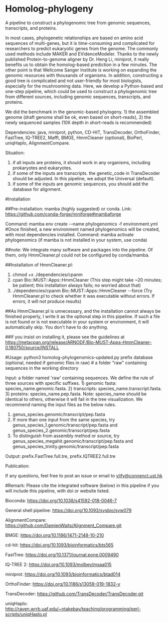 # Homolog-phylogeny
A pipeline to construct a phylogenomic tree from genomic sequences, transcripts, and proteins.

In most cases, phylogenetic relationships are based on amino acid sequences of multi-genes, but it is time-consuming and complicated for researchers to predict eukaryotic genes from the genome. The commonly used methods include MAKER and EVidenceModeler. Thanks to the newly published Protein-to-genome aligner by Dr. Heng Li, miniprot, it really benefits us to obtain the homolog-based prediction in a few minutes. The other point is that Wellcome Sanger Institute is working on expanding the genomic resources with thousands of organisms. In addition, constructing a good tree is complicated and not user-friendly for most biologists, especially for the mushrooming data. Here, we develop a Python-based and one-step pipeline, which could be used to construct a phylogenomic tree from different sources, including genomic sequences, transcripts, and proteins.

We did the benchmark in the genomic-based phylogeny. 1) the assembled genome (draft genome shall be ok, even based on short-reads), 2) the newly sequenced samples (10X depth in short-reads is recommended)

Dependencies: java, miniprot, python, CD-HIT, TransDecoder, OrthoFinder, FastTree, IQ-TREE2, Mafft, BMGE, HmmCleaner (optional), BioPerl, uniqHaplo, AlignmentCompare.


Situation: 
1) if all inputs are proteins, it should work in any organisms, including prokaryotes and eukaryotes.
2) if some of the inputs are transcripts. the genetic_code in TransDecoder should be adjusted. In this pipeline, we adopt the Universal (default).
3) if some of the inputs are genomic sequences, you should add the database for alignment.
          

#Installation

##Pre-installation: mamba (highly suggested) or conda. Link: https://github.com/conda-forge/miniforge#mambaforge 

Command: mamba env create --name phylogenomics -f environment.yml  #Once finished, a new environment named phylogenomics will be created, with most dependencies installed. 
Command: mamba activate phylogenomics (if mamba is not installed in your system, use conda)

##note: We integrate many software and packages into the pipeline. Of them, only HmmCleaner.pl could not be configured by conda/mamba. 

##Installation of HmmCleaner.pl: 
1) chmod +x ./dependencies/cpanm 
2) cpan Bio::MUST::Apps::HmmCleaner (This step might take ~20 minutes; be patient; this installation always fails; no worried about that)
3) ./dependencies/cpanm Bio::MUST::Apps::HmmCleaner --force (Try HmmCleaner.pl to check whether it was executable without errors. If errors, it will not produce results)

##As HmmCleaner.pl is unnecessary, and the installation cannot always be finished properly, I write it as the optional step in this pipeline. If such a file is not found or is not executable in your system or environment, it will automatically skip. You don't have to do anything. 

##If you insist on installing it, please see the guidelines at https://metacpan.org/release/ARNODF/Bio-MUST-Apps-HmmCleaner-0.180750/source/INSTALL

#Usage: python3 homolog-phylogenomics-updated.py prefix database (optional, needed if genomic files in raw) # a folder "raw" containing sequences in the working directory

Input: a folder named 'raw' containing sequences. We define the rule of three sources with specific suffixes. 1) genomic fasta: species_name.genomic.fasta. 2) transcripts: species_name.transcript.fasta. 3) proteins: species_name.pep.fasta. 
Note: species_name should be identical to others, otherwise it will fail in the tree visualization. We recommend naming the input files as the below rules.
1) genus_species.genomic/transcript/pep.fasta
2) If more than one input from the same species, try genus_species_1.genomic/transcript/pep.fasta and genus_species_2.genomic/transcript/pep.fasta
3) To distinguish from assembly method or source, try genus_species_megahit.genomic/transcript/pep.fasta and genus_species_trinity.genomic/transcript/pep.fasta

Output: prefix.FastTree.full.tre, prefix.IQTREE2.full.tre


Publication:

If any questions, feel free to post an issue or email to ylify@connenct.ust.hk

#Remark: Please cite the integrated software (below) in this pipeline if you will include this pipeline, with doi or website listed.

Bioconda: https://doi.org/10.1038/s41592-018-0046-7

General shell pipeline: https://doi.org/10.1093/sysbio/syw079

AlignmentCompare: https://github.com/DamienWaits/Alignment_Compare.git

BMGE: https://doi.org/10.1186/1471-2148-10-210

cd-hit: https://doi.org/10.1093/bioinformatics/bts565

FastTree: https://doi.org/10.1371/journal.pone.0009490

IQ-TREE 2: https://doi.org/10.1093/molbev/msaa015

miniprot: https://doi.org/10.1093/bioinformatics/btad014

OrthoFinder: https://doi.org/10.1186/s13059-019-1832-y

TransDecoder: https://github.com/TransDecoder/TransDecoder.git

uniqHaplo: http://raven.wrrb.uaf.edu/~ntakebay/teaching/programming/perl-scripts/uniqHaplo.pl
